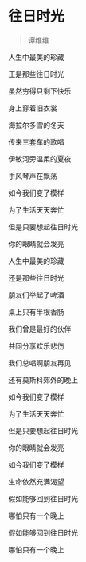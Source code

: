 # 往日时光
> 谭维维

人生中最美的珍藏

正是那些往日时光

虽然穷得只剩下快乐

身上穿着旧衣裳

海拉尔多雪的冬天

传来三套车的歌唱

伊敏河旁温柔的夏夜

手风琴声在飘荡

如今我们变了模样

为了生活天天奔忙

但是只要想起往日时光

你的眼睛就会发亮

人生中最美的珍藏

还是那些往日时光

朋友们举起了啤酒

桌上只有半根香肠

我们曾是最好的伙伴

共同分享欢乐悲伤

我们总唱啊朋友再见

还有莫斯科郊外的晚上

如今我们变了模样

为了生活天天奔忙

但是只要想起往日时光

你的眼睛就会发亮

如今我们变了模样

生命依然充满渴望

假如能够回到往日时光

哪怕只有一个晚上

假如能够回到往日时光

哪怕只有一个晚上